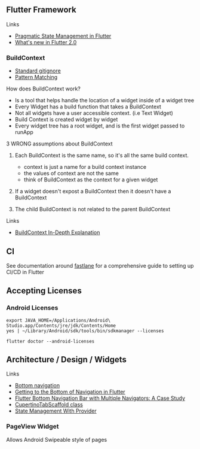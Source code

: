 ## Flutter Framework 

Links
- [Pragmatic State Management in Flutter](https://www.youtube.com/watch?v=d_m5csmrf7I&t=112s)
- [What's new in Flutter 2.0](https://medium.com/flutter/whats-new-in-flutter-2-0-fe8e95ecc65)
### BuildContext
- [Standard gitignore](https://gist.githubusercontent.com/Cheesetouched/ace446b9e6bedef76eb4fb7afb1ea164/raw/45b2ffeec5a05374e20a8578e6ac04e23b1edbb1/.gitignore)
- [Pattern Matching](https://github.com/dart-lang/language/blob/master/working/0546-patterns/patterns-feature-specification.md)

How does BuildContext work?

- Is a tool that helps handle the location of a widget inside of a widget tree
- Every Widget has a build function that takes a BuildContext
- Not all widgets have a user accessible context. (i.e Text Widget) 
- Build Context is created widget by widget
- Every widget tree has a root widget, and is the first widget passed to runApp


3 WRONG assumptions about BuildContext
1. Each BuildContext is the same name, so it's all the same build context.
    - context is just a name for a build context instance
    - the values of context are not the same
    - think of BuildContext as the context for a given widget
2. If a widget doesn't expost a BuildContext then it doesn't have a BuildContext
    
3. The child BuildContext is not related to the parent BuildContext


Links
- [BuildContext In-Depth Explanation](https://www.youtube.com/watch?v=iNgwFMm3opE)


## CI

See documentation around [fastlane](/programming/ci-cd/fastlane.md) for a comprehensive guide to setting up CI/CD in Flutter

## Accepting Licenses

### Android Licenses

```
export JAVA_HOME=/Applications/Android\ Studio.app/Contents/jre/jdk/Contents/Home
yes | ~/Library/Android/sdk/tools/bin/sdkmanager --licenses
```

```
flutter doctor --android-licenses
```

## Architecture / Design / Widgets

Links
- [Bottom navigation](https://material.io/components/bottom-navigation/flutter#using-bottom-navigation)
- [Getting to the Bottom of Navigation in Flutter](https://medium.com/flutter/getting-to-the-bottom-of-navigation-in-flutter-b3e440b9386)
- [Flutter Bottom Navigation Bar with Multiple Navigators: A Case Study](https://codewithandrea.com/articles/multiple-navigators-bottom-navigation-bar/)
- [CupertinoTabScaffold class](https://api.flutter.dev/flutter/cupertino/CupertinoTabScaffold-class.html)
- [State Management With Provider](https://www.raywenderlich.com/6373413-state-management-with-provider)

### PageView Widget

Allows Android Swipeable style of pages


